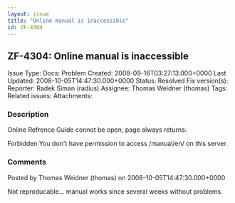 ```yaml
---
layout: issue
title: "Online manual is inaccessible"
id: ZF-4304
---
```


ZF-4304: Online manual is inaccessible
--------------------------------------

 Issue Type: Docs: Problem Created: 2008-09-16T03:27:13.000+0000 Last Updated: 2008-10-05T14:47:30.000+0000 Status: Resolved Fix version(s): 
 Reporter:  Radek Siman (radius)  Assignee:  Thomas Weidner (thomas)  Tags: 
 Related issues: 
 Attachments: 
### Description

Online Refrence Guide connot be open, page always returns:

Forbidden You don't have permission to access /manual/en/ on this server.

 

 

### Comments

Posted by Thomas Weidner (thomas) on 2008-10-05T14:47:30.000+0000

Not reproducable... manual works since several weeks without problems.

 

 
